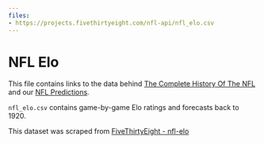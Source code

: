 ```yaml
---
files:
- https://projects.fivethirtyeight.com/nfl-api/nfl_elo.csv
---
```

# NFL Elo

This file contains links to the data behind [The Complete History Of The NFL](https://projects.fivethirtyeight.com/complete-history-of-the-nfl/) and our [NFL Predictions](https://projects.fivethirtyeight.com/2017-nfl-predictions/).

`nfl_elo.csv` contains game-by-game Elo ratings and forecasts back to 1920.

This dataset was scraped from [FiveThirtyEight - nfl-elo](https://github.com//fivethirtyeight/data/tree/master/nfl-elo)